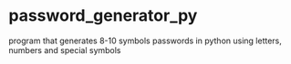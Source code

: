 # password_generator_py
program that generates 8-10 symbols passwords in python using letters, numbers and special symbols 
